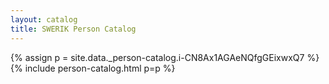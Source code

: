 ```yaml
---
layout: catalog
title: SWERIK Person Catalog
---
```

{% assign p = site.data._person-catalog.i-CN8Ax1AGAeNQfgGEixwxQ7 %}
{% include person-catalog.html p=p %}

